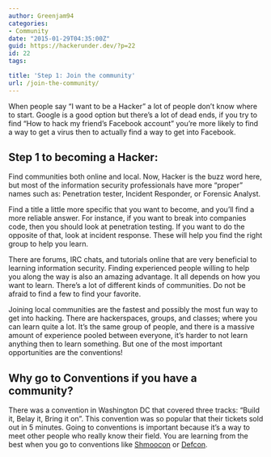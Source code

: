 ```yaml
---
author: Greenjam94
categories:
- Community
date: "2015-01-29T04:35:00Z"
guid: https://hackerunder.dev/?p=22
id: 22
tags:

title: 'Step 1: Join the community'
url: /join-the-community/
---
```


When people say “I want to be a Hacker” a lot of people don’t know where to start. Google is a good option but there’s a lot of dead ends, if you try to find “How to hack my friend’s Facebook account” you’re more likely to find a way to get a virus then to actually find a way to get into Facebook.

## Step 1 to becoming a Hacker:

Find communities both online and local. Now, Hacker is the buzz word here, but most of the information security professionals have more “proper” names such as: Penetration tester, Incident Responder, or Forensic Analyst.

Find a title a little more specific that you want to become, and you’ll find a more reliable answer. For instance, if you want to break into companies code, then you should look at penetration testing. If you want to do the opposite of that, look at incident response. These will help you find the right group to help you learn.

There are forums, IRC chats, and tutorials online that are very beneficial to learning information security. Finding experienced people willing to help you along the way is also an amazing advantage. It all depends on how you want to learn. There’s a lot of different kinds of communities. Do not be afraid to find a few to find your favorite.

Joining local communities are the fastest and possibly the most fun way to get into hacking. There are hackerspaces, groups, and classes; where you can learn quite a lot. It’s the same group of people, and there is a massive amount of experience pooled between everyone, it’s harder to not learn anything then to learn something. But one of the most important opportunities are the conventions!

## Why go to Conventions if you have a community?

There was a convention in Washington DC that covered three tracks: “Build it, Belay it, Bring it on”. This convention was so popular that their tickets sold out in 5 minutes. Going to conventions is important because it’s a way to meet other people who really know their field. You are learning from the best when you go to conventions like [Shmoocon](http://www.shmoocon.org/ "Shmoocon") or [Defcon](http://www.defcon.org/ "Defcon").